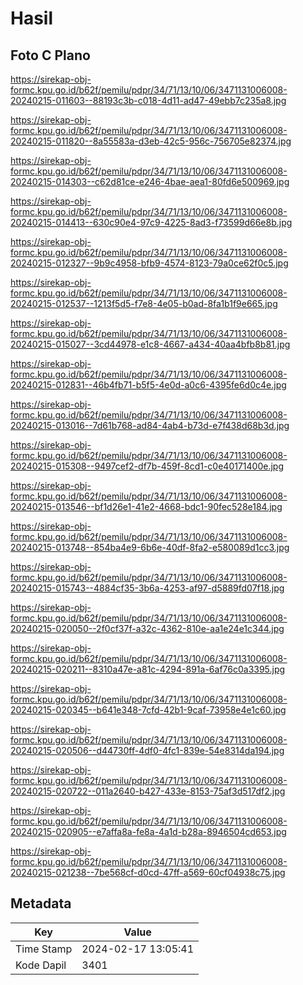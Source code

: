 # Hasil

## Foto C Plano

https://sirekap-obj-formc.kpu.go.id/b62f/pemilu/pdpr/34/71/13/10/06/3471131006008-20240215-011603--88193c3b-c018-4d11-ad47-49ebb7c235a8.jpg

https://sirekap-obj-formc.kpu.go.id/b62f/pemilu/pdpr/34/71/13/10/06/3471131006008-20240215-011820--8a55583a-d3eb-42c5-956c-756705e82374.jpg

https://sirekap-obj-formc.kpu.go.id/b62f/pemilu/pdpr/34/71/13/10/06/3471131006008-20240215-014303--c62d81ce-e246-4bae-aea1-80fd6e500969.jpg

https://sirekap-obj-formc.kpu.go.id/b62f/pemilu/pdpr/34/71/13/10/06/3471131006008-20240215-014413--630c90e4-97c9-4225-8ad3-f73599d66e8b.jpg

https://sirekap-obj-formc.kpu.go.id/b62f/pemilu/pdpr/34/71/13/10/06/3471131006008-20240215-012327--9b9c4958-bfb9-4574-8123-79a0ce62f0c5.jpg

https://sirekap-obj-formc.kpu.go.id/b62f/pemilu/pdpr/34/71/13/10/06/3471131006008-20240215-012537--1213f5d5-f7e8-4e05-b0ad-8fa1b1f9e665.jpg

https://sirekap-obj-formc.kpu.go.id/b62f/pemilu/pdpr/34/71/13/10/06/3471131006008-20240215-015027--3cd44978-e1c8-4667-a434-40aa4bfb8b81.jpg

https://sirekap-obj-formc.kpu.go.id/b62f/pemilu/pdpr/34/71/13/10/06/3471131006008-20240215-012831--46b4fb71-b5f5-4e0d-a0c6-4395fe6d0c4e.jpg

https://sirekap-obj-formc.kpu.go.id/b62f/pemilu/pdpr/34/71/13/10/06/3471131006008-20240215-013016--7d61b768-ad84-4ab4-b73d-e7f438d68b3d.jpg

https://sirekap-obj-formc.kpu.go.id/b62f/pemilu/pdpr/34/71/13/10/06/3471131006008-20240215-015308--9497cef2-df7b-459f-8cd1-c0e40171400e.jpg

https://sirekap-obj-formc.kpu.go.id/b62f/pemilu/pdpr/34/71/13/10/06/3471131006008-20240215-013546--bf1d26e1-41e2-4668-bdc1-90fec528e184.jpg

https://sirekap-obj-formc.kpu.go.id/b62f/pemilu/pdpr/34/71/13/10/06/3471131006008-20240215-013748--854ba4e9-6b6e-40df-8fa2-e580089d1cc3.jpg

https://sirekap-obj-formc.kpu.go.id/b62f/pemilu/pdpr/34/71/13/10/06/3471131006008-20240215-015743--4884cf35-3b6a-4253-af97-d5889fd07f18.jpg

https://sirekap-obj-formc.kpu.go.id/b62f/pemilu/pdpr/34/71/13/10/06/3471131006008-20240215-020050--2f0cf37f-a32c-4362-810e-aa1e24e1c344.jpg

https://sirekap-obj-formc.kpu.go.id/b62f/pemilu/pdpr/34/71/13/10/06/3471131006008-20240215-020211--8310a47e-a81c-4294-891a-6af76c0a3395.jpg

https://sirekap-obj-formc.kpu.go.id/b62f/pemilu/pdpr/34/71/13/10/06/3471131006008-20240215-020345--b641e348-7cfd-42b1-9caf-73958e4e1c60.jpg

https://sirekap-obj-formc.kpu.go.id/b62f/pemilu/pdpr/34/71/13/10/06/3471131006008-20240215-020506--d44730ff-4df0-4fc1-839e-54e8314da194.jpg

https://sirekap-obj-formc.kpu.go.id/b62f/pemilu/pdpr/34/71/13/10/06/3471131006008-20240215-020722--011a2640-b427-433e-8153-75af3d517df2.jpg

https://sirekap-obj-formc.kpu.go.id/b62f/pemilu/pdpr/34/71/13/10/06/3471131006008-20240215-020905--e7affa8a-fe8a-4a1d-b28a-8946504cd653.jpg

https://sirekap-obj-formc.kpu.go.id/b62f/pemilu/pdpr/34/71/13/10/06/3471131006008-20240215-021238--7be568cf-d0cd-47ff-a569-60cf04938c75.jpg


## Metadata

| Key        | Value               |
| ---------- | ------------------- |
| Time Stamp | 2024-02-17 13:05:41 |
| Kode Dapil | 3401                |



